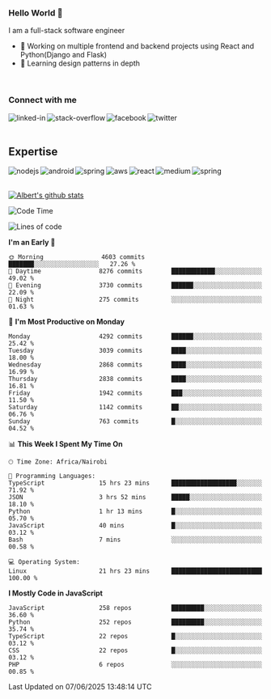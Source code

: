 

### Hello World 👋
I am a full-stack software engineer
- 🔭 Working on multiple frontend and backend projects using React and Python(Django and Flask)
- 🌱 Learning design patterns in depth

<br>

### Connect with me

[<img align="left" alt="linked-in" src="https://img.shields.io/badge/linkedin-%230077B5.svg?&style=for-the-badge&logo=linkedin&logoColor=white" />](https://www.linkedin.com/in/albert-byrone/)

<!-- [<img align="left" alt="medium" src="https://img.shields.io/badge/medium-%2312100E.svg?&style=for-the-badge&logo=medium&logoColor=white" />](https://56faisal.medium.com/) -->

[<img align="left" alt="stack-overflow" src="https://img.shields.io/badge/stack%20overflow-FE7A16?logo=stack-overflow&logoColor=white&style=for-the-badge" />](https://stackoverflow.com/users/11916317/albert-byrone)

[<img align="left" alt="facebook" src="https://img.shields.io/badge/facebook-%231877F2.svg?&style=for-the-badge&logo=facebook&logoColor=white" />](https://web.facebook.com/albert.byrone.1/)

[<img align="left" alt="twitter" src="https://img.shields.io/badge/twitter-%231DA1F2.svg?&style=for-the-badge&logo=twitter&logoColor=white" />](https://twitter.com/byrone_albert)

<br>

<br>

## Expertise
<img align="left" alt="nodejs" src="https://img.shields.io/badge/python%20-%2343853D.svg?&style=for-the-badge&logo=node.js&logoColor=white" />
<img align="left" alt="android" src="https://img.shields.io/badge/Flask-3DDC84?logo=android&logoColor=white&style=for-the-badge" />
<img align="left" alt="spring" src="https://img.shields.io/badge/drf%20-%236DB33F.svg?&style=for-the-badge&logo=spring&logoColor=white" />
<img align="left" alt="aws" src="https://img.shields.io/badge/django%20AWS-%23232F3E?logo=amazon-aws&logoColor=white&style=for-the-badge" />
<img align="left" alt="react" src="https://img.shields.io/badge/react%20-%2320232a.svg?&style=for-the-badge&logo=react&logoColor=%2361DAFB" />
<img align="left" alt="medium" src="https://img.shields.io/badge/Angular-%23316192.svg?&style=for-the-badge&logo=postgresql&logoColor=white" />
<img align="left" alt="spring" src="https://img.shields.io/badge/Javascript%20-%236DB33F.svg?&style=for-the-badge&logo=spring&logoColor=white" />
<br>
<br>


[![Albert's github stats](https://github-readme-stats.vercel.app/api?username=Albert-Byrone&count_private=true&show_icons=true&theme=radical&hide_rank=false)](https://github.com/anuraghazra/github-readme-stats)

<!-- [![Top Langs](https://github-readme-stats.vercel.app/api/top-langs/?username=Albert-Byrone&layout=compact)](https://github.com/anuraghazra/github-readme-stats) -->

<!--
**Albert-Byrone/Albert-Byrone** is a ✨ _special_ ✨ repository because its `README.md` (this file) appears on your GitHub profile.

Here are some ideas to get you started:

- 🔭 I’m currently working on ...
- 🌱 I’m currently learning ...
- 👯 I’m looking to collaborate on ...
- 🤔 I’m looking for help with ...
- 💬 Ask me about ...
- 📫 How to reach me: ...
- 😄 Pronouns: ...
- ⚡ Fun fact: ...
-->


<!--START_SECTION:waka-->
![Code Time](http://img.shields.io/badge/Code%20Time-1%2C905%20hrs%206%20mins-blue)

![Lines of code](https://img.shields.io/badge/From%20Hello%20World%20I%27ve%20Written-89.4%20million%20lines%20of%20code-blue)

**I'm an Early 🐤** 

```text
🌞 Morning                4603 commits        ███████░░░░░░░░░░░░░░░░░░   27.26 % 
🌆 Daytime                8276 commits        ████████████░░░░░░░░░░░░░   49.02 % 
🌃 Evening                3730 commits        ██████░░░░░░░░░░░░░░░░░░░   22.09 % 
🌙 Night                  275 commits         ░░░░░░░░░░░░░░░░░░░░░░░░░   01.63 % 
```
📅 **I'm Most Productive on Monday** 

```text
Monday                   4292 commits        ██████░░░░░░░░░░░░░░░░░░░   25.42 % 
Tuesday                  3039 commits        ████░░░░░░░░░░░░░░░░░░░░░   18.00 % 
Wednesday                2868 commits        ████░░░░░░░░░░░░░░░░░░░░░   16.99 % 
Thursday                 2838 commits        ████░░░░░░░░░░░░░░░░░░░░░   16.81 % 
Friday                   1942 commits        ███░░░░░░░░░░░░░░░░░░░░░░   11.50 % 
Saturday                 1142 commits        ██░░░░░░░░░░░░░░░░░░░░░░░   06.76 % 
Sunday                   763 commits         █░░░░░░░░░░░░░░░░░░░░░░░░   04.52 % 
```


📊 **This Week I Spent My Time On** 

```text
🕑︎ Time Zone: Africa/Nairobi

💬 Programming Languages: 
TypeScript               15 hrs 23 mins      ██████████████████░░░░░░░   71.92 % 
JSON                     3 hrs 52 mins       █████░░░░░░░░░░░░░░░░░░░░   18.10 % 
Python                   1 hr 13 mins        █░░░░░░░░░░░░░░░░░░░░░░░░   05.70 % 
JavaScript               40 mins             █░░░░░░░░░░░░░░░░░░░░░░░░   03.12 % 
Bash                     7 mins              ░░░░░░░░░░░░░░░░░░░░░░░░░   00.58 % 

💻 Operating System: 
Linux                    21 hrs 23 mins      █████████████████████████   100.00 % 
```

**I Mostly Code in JavaScript** 

```text
JavaScript               258 repos           █████████░░░░░░░░░░░░░░░░   36.60 % 
Python                   252 repos           █████████░░░░░░░░░░░░░░░░   35.74 % 
TypeScript               22 repos            █░░░░░░░░░░░░░░░░░░░░░░░░   03.12 % 
CSS                      22 repos            █░░░░░░░░░░░░░░░░░░░░░░░░   03.12 % 
PHP                      6 repos             ░░░░░░░░░░░░░░░░░░░░░░░░░   00.85 % 
```




 Last Updated on 07/06/2025 13:48:14 UTC
<!--END_SECTION:waka-->
